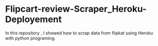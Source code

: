 # Flipcart-review-Scraper_Heroku-Deployement
In this repository , I showed how to scrap data from flipkat using Heroku with python programing.
